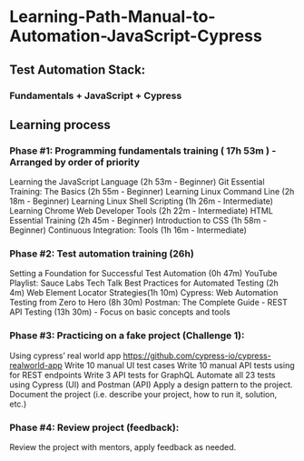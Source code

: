 # Learning-Path-Manual-to-Automation-JavaScript-Cypress

## Test Automation Stack:
### Fundamentals + JavaScript + Cypress

## Learning process

### Phase #1: Programming fundamentals training ( 17h 53m ) - Arranged by order of priority
Learning the JavaScript Language (2h 53m - Beginner)
Git Essential Training: The Basics (2h 55m - Beginner)
Learning Linux Command Line (2h 18m - Beginner)
Learning Linux Shell Scripting (1h 26m - Intermediate)
Learning Chrome Web Developer Tools (2h 22m - Intermediate)
HTML Essential Training (2h 45m - Beginner)
Introduction to CSS (1h 58m - Beginner)
Continuous Integration: Tools (1h 16m - Intermediate)

### Phase #2: Test automation training (26h)
Setting a Foundation for Successful Test Automation (0h 47m)
YouTube Playlist: Sauce Labs Tech Talk Best Practices for Automated Testing (2h 4m)
Web Element Locator Strategies(1h 10m)
Cypress: Web Automation Testing from Zero to Hero (8h 30m)
Postman: The Complete Guide - REST API Testing (13h 30m) - Focus on basic concepts and tools

### Phase #3: Practicing on a fake project (Challenge 1):
Using cypress’ real world app
https://github.com/cypress-io/cypress-realworld-app 
Write 10 manual UI test cases 
Write 10 manual API tests using for REST endpoints
Write 3 API tests for GraphQL
Automate all 23 tests using Cypress (UI) and Postman (API)
Apply a design pattern to the project. 
Document the project (i.e. describe your project, how to run it, solution, etc.)


### Phase #4: Review project (feedback):
Review the project with mentors, apply feedback as needed. 
